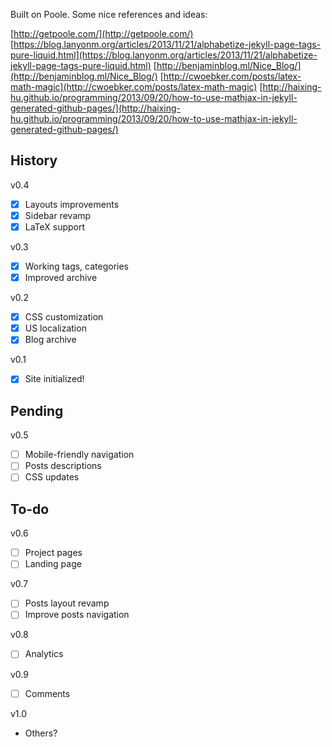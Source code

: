 Built on Poole. Some nice references and ideas:

[http://getpoole.com/](http://getpoole.com/)
[https://blog.lanyonm.org/articles/2013/11/21/alphabetize-jekyll-page-tags-pure-liquid.html](https://blog.lanyonm.org/articles/2013/11/21/alphabetize-jekyll-page-tags-pure-liquid.html)
[http://benjaminblog.ml/Nice_Blog/](http://benjaminblog.ml/Nice_Blog/)
[http://cwoebker.com/posts/latex-math-magic](http://cwoebker.com/posts/latex-math-magic)
[http://haixing-hu.github.io/programming/2013/09/20/how-to-use-mathjax-in-jekyll-generated-github-pages/](http://haixing-hu.github.io/programming/2013/09/20/how-to-use-mathjax-in-jekyll-generated-github-pages/)

## History

v0.4
- [x] Layouts improvements
- [x] Sidebar revamp
- [x] LaTeX support

v0.3
- [x] Working tags, categories
- [x] Improved archive

v0.2
- [x] CSS customization
- [x] US localization
- [x] Blog archive

v0.1
- [x] Site initialized!

## Pending

v0.5
- [ ] Mobile-friendly navigation
- [ ] Posts descriptions
- [ ] CSS updates

## To-do

v0.6
- [ ] Project pages
- [ ] Landing page

v0.7
- [ ] Posts layout revamp
- [ ] Improve posts navigation

v0.8
- [ ] Analytics

v0.9
- [ ] Comments

v1.0
* Others?
